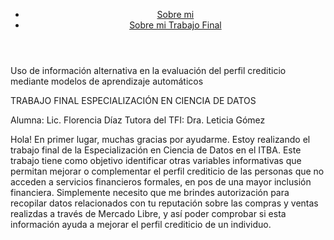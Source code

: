 <html>
<body>
<header class="navbar">
            <a class="logo" href="#"><img src="/getting-started/logo-developers.png" alt=""></a>
            <nav>
                <ul class="nav navbar-nav navbar-right">
                    <li><a target="_blank" href="https://www.linkedin.com/in/fldiaz/">Sobre mi</a></li>
                    <li><a target="_blank" href="https://trabajofinalitba.herokuapp.com/
                    ">Sobre mi Trabajo Final</a></li>
                </ul>
            </nav>
        </header>

Uso de información alternativa en la evaluación del perfil crediticio mediante modelos de aprendizaje automáticos

TRABAJO FINAL
ESPECIALIZACIÓN EN CIENCIA DE DATOS

Alumna: Lic. Florencia Díaz
Tutora del TFI: Dra. Leticia Gómez

Hola! En primer lugar, muchas gracias por ayudarme.
Estoy realizando el trabajo final de la Especialización en Ciencia de Datos en el ITBA.
Este trabajo tiene como objetivo identificar otras variables informativas que permitan mejorar o complementar el perfil crediticio de las personas que no acceden a servicios financieros formales, en pos de una mayor inclusión financiera.
Simplemente necesito que me brindes autorización para recopilar datos relacionados con tu reputación sobre las compras y ventas realizdas a través de Mercado Libre, y así poder comprobar si esta información ayuda a mejorar el perfil crediticio de un individuo.
